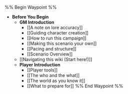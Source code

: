 %% Begin Waypoint %%
- **Before You Begin**
	- **GM Introduction**
		- [[A note on lore accuracy]]
		- [[Guiding character creation]]
		- [[How to run this campaign]]
		- [[Making this scenario your own]]
		- [[Pacing and structure]]
		- [[Scenario Overview]]
	- [[Navigating this wiki (Start here!)]]
	- **Player Introduction**
		- [[Player tools]]
		- [[The who and the what]]
		- [[The world as you know it]]
		- [[What to prepare for]]
%% End Waypoint %%
